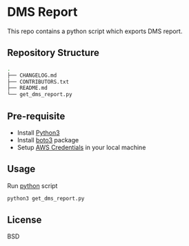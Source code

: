 # DMS Report

This repo contains a python script which exports DMS report.

## Repository Structure

```bash
.
├── CHANGELOG.md
├── CONTRIBUTORS.txt
├── README.md
└── get_dms_report.py
```

## Pre-requisite

- Install [Python3](https://www.python.org/downloads/)
- Install [boto3](https://pypi.org/project/boto3/) package
- Setup [AWS Credentials](https://docs.aws.amazon.com/cli/latest/userguide/cli-configure-files.html) in your local machine

## Usage

Run [python](get_dms_report.py) script

```bash
python3 get_dms_report.py
```

## License

BSD
